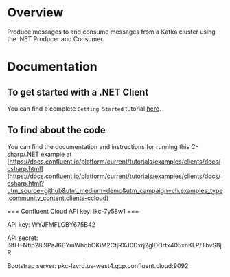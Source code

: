 ﻿# Overview

Produce messages to and consume messages from a Kafka cluster using the .NET Producer and Consumer.

# Documentation

## To get started with a .NET Client

You can find a complete `Getting Started` tutorial [here](https://developer.confluent.io/get-started/dotnet).

## To find about the code

You can find the documentation and instructions for running this C-sharp/.NET example at [https://docs.confluent.io/platform/current/tutorials/examples/clients/docs/csharp.html](https://docs.confluent.io/platform/current/tutorials/examples/clients/docs/csharp.html?utm_source=github&utm_medium=demo&utm_campaign=ch.examples_type.community_content.clients-ccloud)


=== Confluent Cloud API key: lkc-7y58w1 ===

API key:
WYJFMFLGBY675B42

API secret:
l9fH+Ntip28i9PaJ6BYmWhqbCKiM2CtjRXJ0Dxrj2glDOrtx405xnKLP/TbvS8jR

Bootstrap server:
pkc-lzvrd.us-west4.gcp.confluent.cloud:9092
